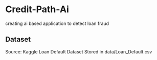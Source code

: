 # Credit-Path-Ai
creating ai based application to detect loan fraud
## Dataset
Source: Kaggle Loan Default Dataset
Stored in data/Loan_Default.csv

